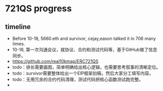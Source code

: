 # 721QS progress

## timeline
+ Before 10-18, 5660.eth and survivor, cejay,eason talked it in 706 many times.
+ 10-18, 第一次沟通会议，就协议、合约和测试代码等，基于GitHub做了信息同步。
+ https://github.com/real10kmap/ERC721QS
+ todo：排长需要画图，简单明确给出核心逻辑，也需要思考叙事的清晰定位。
+ todo：survivor需要整体给出一个EIP框架初稿，然后大家分工填写内容。
+ todo：无用冗余的合约代码清理，测试代码把核心函数测试跑完整。
+ 